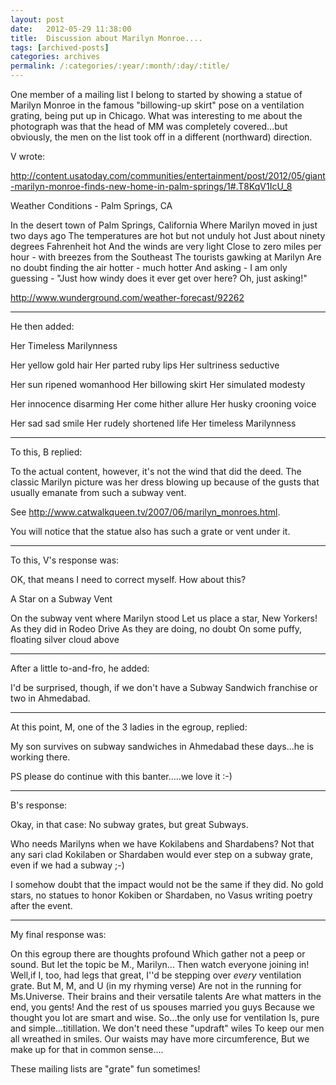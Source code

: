 ```yaml
---
layout: post
date:	2012-05-29 11:38:00
title:  Discussion about Marilyn Monroe....
tags: [archived-posts]
categories: archives
permalink: /:categories/:year/:month/:day/:title/
---
```

One member of a mailing list I belong to started by showing a statue of Marilyn Monroe in the famous "billowing-up skirt" pose on a ventilation grating, being put up in Chicago. What was interesting to me about the photograph was that the head of MM was completely covered...but obviously, the men on the list took off in a different (northward) direction.

<lj-cut text="want to see the thread? No, not the one running up MM's pantyhose...">

V wrote:

http://content.usatoday.com/communities/entertainment/post/2012/05/giant-marilyn-monroe-finds-new-home-in-palm-springs/1#.T8KqV1IcU_8 

Weather Conditions - Palm Springs, CA

In the desert town of Palm Springs, California
Where Marilyn moved in just two days ago
The temperatures are hot but not unduly hot
Just about ninety degrees Fahrenheit hot
And the winds are very light
Close to zero miles per hour - with breezes from the Southeast
The tourists gawking at Marilyn
Are no doubt finding the air hotter -  much hotter
And asking - I am only guessing -
"Just how windy does it ever get over here? Oh, just asking!"

http://www.wunderground.com/weather-forecast/92262 

*************************

He then added:

Her Timeless Marilynness

Her yellow gold hair
Her parted ruby lips
Her sultriness seductive

Her sun ripened womanhood
Her billowing skirt
Her simulated modesty

Her innocence disarming
Her come hither allure
Her husky crooning voice

Her sad sad smile
Her rudely shortened life
Her timeless Marilynness

******************************

To this, B replied:

To the actual content, however, it's not the wind that did the deed.  The classic Marilyn picture was her dress blowing up because of the gusts that usually emanate from such a subway vent.

See http://www.catwalkqueen.tv/2007/06/marilyn_monroes.html. 

You will notice that the statue also has such a grate or vent under it.

*********************************

To this, V's response was:

OK, that means I need to correct myself. How about this?

A Star on a Subway Vent

On the subway vent where Marilyn stood
Let us place a star, New Yorkers!
As they did in Rodeo Drive
As they are doing, no doubt
On some puffy, floating silver cloud above

**********************

After a little to-and-fro, he added:
 
I'd be surprised, though, if we don't have a Subway Sandwich franchise or two in Ahmedabad.

*********************

At this point, M, one of the 3 ladies in the egroup, replied:

My son survives on subway sandwiches in Ahmedabad these days...he is working there.

PS please do continue with this banter.....we love it :-)

****************************

B's response:

Okay, in that case: No subway grates, but great Subways.

Who needs Marilyns when we have Kokilabens and Shardabens?
Not that any sari clad Kokilaben or Shardaben would ever step on a subway grate, even if we had a subway ;-)

I somehow doubt that the impact would not be the same if they did. No gold stars, no statues to honor Kokiben or Shardaben, no Vasus writing poetry after the event. 

************************

</lj-cut>


My final response was:

On this egroup  there are thoughts profound
Which gather not a peep or sound.
But let the topic be M., Marilyn...
Then watch everyone joining in!
Well,if I, too, had legs that great,
I''d be stepping over *every* ventilation grate.
But M, M, and U (in my rhyming verse)
Are not in the running for Ms.Universe.
Their brains and their versatile talents
Are what matters in the end, you gents!
And the rest of us spouses married you guys
Because we thought you lot are smart and wise.
So...the only use for ventilation
Is, pure and simple...titillation.
We don't need these "updraft" wiles
To keep our men all wreathed in smiles.
Our waists may have more circumference,
But we make up for that in common sense....

These mailing lists are "grate" fun sometimes!
